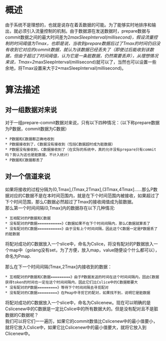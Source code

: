 概述
===

   由于系统不是理想的，也就是说存在着丢数据的可能。为了能够实时地排序和输出，就必须引入流量控制的机制。由于数据源在发送数据时，prepare数据与commit数据之间的最大时间差为2*maxSleepInterval(millisecond)，假设流量控制的时间阈值为Tmax，也即是说，当收到prepare数据后过了Tmax的时间仍旧没有收到它对应的commit数据，就认为该数据已经丢失了（即使过后能收到该数据，但由于超过了时间阈值，认为它是一条脏数据，仍然需要丢弃），从理想情况来说，Tmax=2*maxSleepInterval(millisecond)就可以了，当然也可以设置一些余地，将Tmax设置来大于2*maxSleepInterval(millisecond)。  
    

算法描述
======

对一组数据对来说
------------
   
   对于一组prepare-commit数据对来说，只有以下四种情况：（以下称prepare数据为P数据，commit数据为C数据）
    
    * P数据和C数据都正确地收到
    * P数据接收到了，C数据没有接收到（包括C数据超时成为脏数据）
    * P数据没有接收到，C数据接收到了（在实际的系统中，真的允许没有prepare只有commit吗？我认为这也是脏数据，不计入统计）
    * P数据和C数据都丢了


对一个信道来说
-------------
    
   如果将接收的过程分隔为(0,Tmax],(Tmax,2Tmax],(3Tmax,4Tmax]......那么P数据对应的C数据不是在本时间范围内，就是在下个时间范围内被接收，如果超过了下个时间范围，那么C数据必然超过了Tmax的接收阈值成为脏数据。</br>
   那么第一个时间间隔(0,Tmax]内的数据存在以下几种情况:
   
    * 互相配对的P数据和C数据
    * 没有配对的P数据===========》C数据如果不在下个时间间隔内，那么C数据就算丢了
    * 没有配对的C数据===========》由于没有上个时间间隔，因此这个C数据一定是P数据丢了的脏数据

   将配对成功的C数据放入一个slice中，命名为Cslice，将没有配对的P数据放入一个map中（golang没有set，为了方便，放入map，value随便设个什么都可以），命名为Pmap.</br>
   
   那么在下一个时间间隔(Tmax,2Tmax]内接收到的数据：
   
    * 互相配对的P数据和C数据=========》由于P数据发送的时间在这个时间间隔内，因此C数据获得token的时间也一定在这个时间间隔内，因此它们比Cslice中的C数据都要大
    * 没有配对的P数据=========》等待下个时间间隔去寻觅配对
    * 没有配对的C数据=========》在Pmap中寻觅它的配对，如果找不到，说明它是脏数据
   
   将配对成功的C数据放入一个slice中，命名为Cslicenew。现在可以明确的是Cslicenew中的C数据是一定比Cslice中的所有数据大的。但是没有配对且不是脏数据的C数据呢？</br>
   我们可以将它们一一遍历，如果它的commit数值比Cslicenew中的最小值要小，就将它放入Cslice中，如果它比Cslicenew中的最小值要大，就将它放入到Clicenew中。
   
